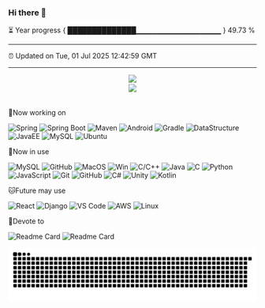 ### Hi there 👋

⏳ Year progress { ██████████████▁▁▁▁▁▁▁▁▁▁▁▁▁▁▁▁ } 49.73 %

---

⏰ Updated on Tue, 01 Jul 2025 12:42:59 GMT

---
<div align="center">
<img src=https://github-readme-stats.vercel.app/api?username=lingyunmo&show_icons=true&theme=radical>
</div>
<div align="center">
<img src=https://github-readme-stats.vercel.app/api/top-langs/?username=lingyunmo&layout=compact&theme=radical>
</div>

##
:pushpin:Now working on

![Spring](https://img.shields.io/badge/Spring-Framework-brightgreen?style=plastic&logo=spring)
![Spring Boot](https://img.shields.io/badge/Spring%20Boot-Web%20Development-brightgreen?style=plastic&logo=spring)
![Maven](https://img.shields.io/badge/Maven-Build%20Automation-blue?style=plastic&logo=apache-maven)
![Android](https://img.shields.io/badge/Android-App%20Development-green?style=plastic&logo=android)
![Gradle](https://img.shields.io/badge/Gradle-Build%20Tool-green?style=plastic&logo=gradle)
![DataStructure](https://img.shields.io/badge/DataStructure-C%2FC%2B%2B-brightgreen?style=plastic)
![JavaEE](https://img.shields.io/badge/JavaEE-Java%20Enterprise%20Edition-orange?style=plastic)
![MySQL](https://img.shields.io/badge/MySQL-Database-blue?style=plastic&logo=mysql)
![Ubuntu](https://img.shields.io/badge/Ubuntu-Operating%20System-blue?style=plastic&logo=ubuntu)

:penguin:Now in use

![MySQL](https://img.shields.io/badge/mysql-blueviolet?style=plastic&logo=mysql&logoColor=white)
![GitHub](https://img.shields.io/badge/GitHub-red?style=plastic&logo=github)
![MacOS](https://img.shields.io/badge/MacOS-blue?style=plastic&logo=apple)
![Win](https://img.shields.io/badge/Windows-blue?style=plastic&logo=windows)
![C/C++](https://img.shields.io/badge/C%2FC%2B%2B-Programming-brightgreen?style=plastic&logo=C%2B%2B)
![Java](https://img.shields.io/badge/Java-Programming-brightgreen?style=plastic&logo=java)
![C](https://img.shields.io/badge/C-Programming-brightgreen?style=plastic&logo=c)
![Python](https://img.shields.io/badge/Python-Programming-brightgreen?style=plastic&logo=python)
![JavaScript](https://img.shields.io/badge/JavaScript-Web%20Development-yellow?style=plastic&logo=javascript)
![Git](https://img.shields.io/badge/Git-Version%20Control-green?style=plastic&logo=git)
![GitHub](https://img.shields.io/badge/GitHub-Profile-blue?style=plastic&logo=github)
![C#](https://img.shields.io/badge/C%23-Programming-brightgreen?style=plastic&logo=c-sharp)
![Unity](https://img.shields.io/badge/Unity-Game%20Development-orange?style=plastic&logo=unity)
![Kotlin](https://img.shields.io/badge/Kotlin-Programming-brightgreen?style=plastic&logo=kotlin)



:cat:Future may use

![React](https://img.shields.io/badge/React-Framework-yellow?style=plastic&logo=react)
![Django](https://img.shields.io/badge/Django-Framework-brightgreen?style=plastic&logo=django)
![VS Code](https://img.shields.io/badge/VS%20Code-IDE-blue?style=plastic&logo=visual-studio-code)
![AWS](https://img.shields.io/badge/AWS-Cloud%20Computing-orange?style=plastic&logo=amazon-aws)
![Linux](https://img.shields.io/badge/Linux-Operating%20System-blue?style=plastic&logo=linux)


:rocket:Devote to

![Readme Card](https://github-readme-stats.vercel.app/api/pin/?username=lingyunmo&repo=Declinera-1.16.5-forge )
![Readme Card](https://github-readme-stats.vercel.app/api/pin/?username=lingyunmo&repo=Lanthanum)


<picture>
  <source media="(prefers-color-scheme: dark)" srcset="https://raw.githubusercontent.com/lingyunmo/lingyunmo/output/github-contribution-grid-snake-dark.svg">
  <source media="(prefers-color-scheme: light)" srcset="https://raw.githubusercontent.com/lingyunmo/lingyunmo/output/github-contribution-grid-snake.svg">
  <img alt="github contribution grid snake animation" src="https://raw.githubusercontent.com/lingyunmo/lingyunmo/output/github-contribution-grid-snake.svg">
</picture>


